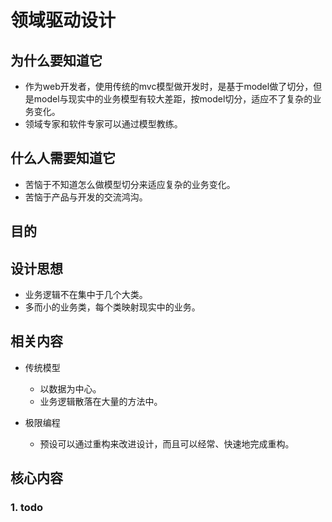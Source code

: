# 领域驱动设计

## 为什么要知道它

- 作为web开发者，使用传统的mvc模型做开发时，是基于model做了切分，但是model与现实中的业务模型有较大差距，按model切分，适应不了复杂的业务变化。
- 领域专家和软件专家可以通过模型教练。

## 什么人需要知道它

- 苦恼于不知道怎么做模型切分来适应复杂的业务变化。
- 苦恼于产品与开发的交流鸿沟。

## 目的



## 设计思想

- 业务逻辑不在集中于几个大类。
- 多而小的业务类，每个类映射现实中的业务。

## 相关内容

- 传统模型
  - 以数据为中心。
  - 业务逻辑散落在大量的方法中。

- 极限编程
  - 预设可以通过重构来改进设计，而且可以经常、快速地完成重构。

## 核心内容

### 1. todo

